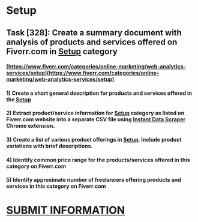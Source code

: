 # Setup
## Task [328]: Create a summary document with analysis of products and services offered on Fiverr.com in [Setup](https://www.fiverr.com/categories/online-marketing/web-analytics-services/setup) category
#### [https://www.fiverr.com/categories/online-marketing/web-analytics-services/setup](https://www.fiverr.com/categories/online-marketing/web-analytics-services/setup)
#### 1) Create a short general description for products and services offered in the [Setup](https://www.fiverr.com/categories/online-marketing/web-analytics-services/setup)
#### 2) Extract product/service information for [Setup](https://www.fiverr.com/categories/online-marketing/web-analytics-services/setup) category as listed on Fiverr.com website into a separate CSV file using [Instant Data Scraper](https://chrome.google.com/webstore/detail/instant-data-scraper/ofaokhiedipichpaobibbnahnkdoiiah) Chrome extension.
#### 3) Create a list of various product offerings in [Setup](https://www.fiverr.com/categories/online-marketing/web-analytics-services/setup). Include product variations with brief descriptions.
#### 4) Identify common price range for the products/services offered in this category on Fiverr.com
#### 5) Identify approximate number of freelancers offering products and services in this category on Fiverr.com

# [SUBMIT INFORMATION](https://forms.office.com/r/8AEKjkLxKG)
